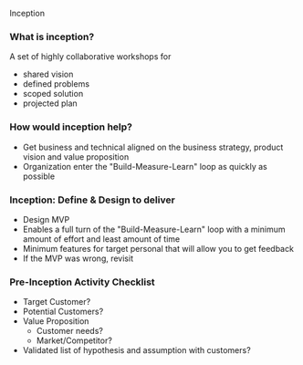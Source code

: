 Inception

### What is inception?

A set of highly collaborative workshops for

- shared vision
- defined problems
- scoped solution
- projected plan

### How would inception help?

- Get business and technical aligned on the business strategy, product vision and value proposition
- Organization enter the "Build-Measure-Learn" loop as quickly as possible

### Inception: Define & Design to deliver

- Design MVP
- Enables a full turn of the "Build-Measure-Learn" loop with a minimum amount of effort and least amount of time
- Minimum features for target personal that will allow you to get feedback
- If the MVP was wrong, revisit

### Pre-Inception Activity Checklist

- Target Customer?
- Potential Customers?
- Value Proposition
    - Customer needs?
    - Market/Competitor?
- Validated list of hypothesis and assumption with customers? 